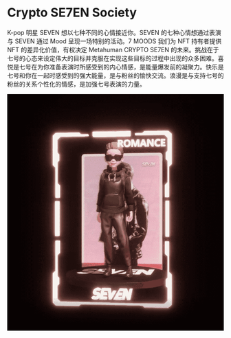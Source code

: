 # Crypto SE7EN Society

K-pop 明星 SEVEN 想以七种不同的心情接近你。SEVEN 的七种心情想通过表演与 SEVEN 通过 Mood 呈现一场特别的活动。7 MOODS 我们为 NFT 持有者提供 NFT 的差异化价值，有权决定 Metahuman CRYPTO SE7EN 的未来。挑战在于七号的心态来设定伟大的目标并克服在实现这些目标的过程中出现的众多困难。喜悦是七号在为你准备表演时所感受到的内心情感，是能量爆发前的凝聚力。快乐是七号和你在一起时感受到的强大能量，是与粉丝的愉快交流。浪漫是与支持七号的粉丝的关系个性化的情感，是加强七号表演的力量。

![nft](1.png)
